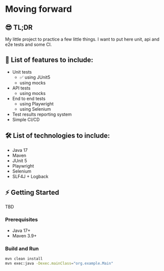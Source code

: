 # Moving forward

## 😎 TL;DR
My little project to practice a few little things.
I want to put here unit, api and e2e tests and some CI.

## 🚀 List of features to include:
- Unit tests
    - ✅ using JUnit5
    - using mocks
- API tests
    - using mocks
- End to end tests
    - using Playwright
    - using Selenium
- Test results reporting system
- Simple CI/CD


## 🛠️ List of technologies to include:
- Java 17
- Maven
- JUnit 5
- Playwright
- Selenium
- SLF4J + Logback

## ⚡ Getting Started
TBD

### Prerequisites
- Java 17+
- Maven 3.9+

### Build and Run
```bash
mvn clean install
mvn exec:java -Dexec.mainClass="org.example.Main"

